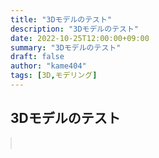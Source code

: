 ```yaml
---
title: "3Dモデルのテスト"
description: "3Dモデルのテスト"
date: 2022-10-25T12:00:00+09:00
summary: "3Dモデルのテスト"
draft: false
author: "kame404"
tags: [3D,モデリング]
---
```

## 3Dモデルのテスト

<body>
    <model-viewer  src="../3d-testing/food.glb" ar ar-modes="webxr scene-viewer quick-look" seamless-poster shadow-intensity="1" camera-controls enable-pan></model-viewer>
</body>
<script type="module" src="https://unpkg.com/@google/model-viewer/dist/model-viewer.min.js"></script>
<style type="text/css">
    model-viewer {
      height: 300px;
      width: 100%;
      border-radius: 12px;
      box-shadow: 0 10px 15px -3px rgb(0 0 0 / 0.1), 0 4px 6px -4px rgb(0 0 0 / 0.1);
      border: 1px solid rgba(128, 128, 128, .2);
    }
</style>